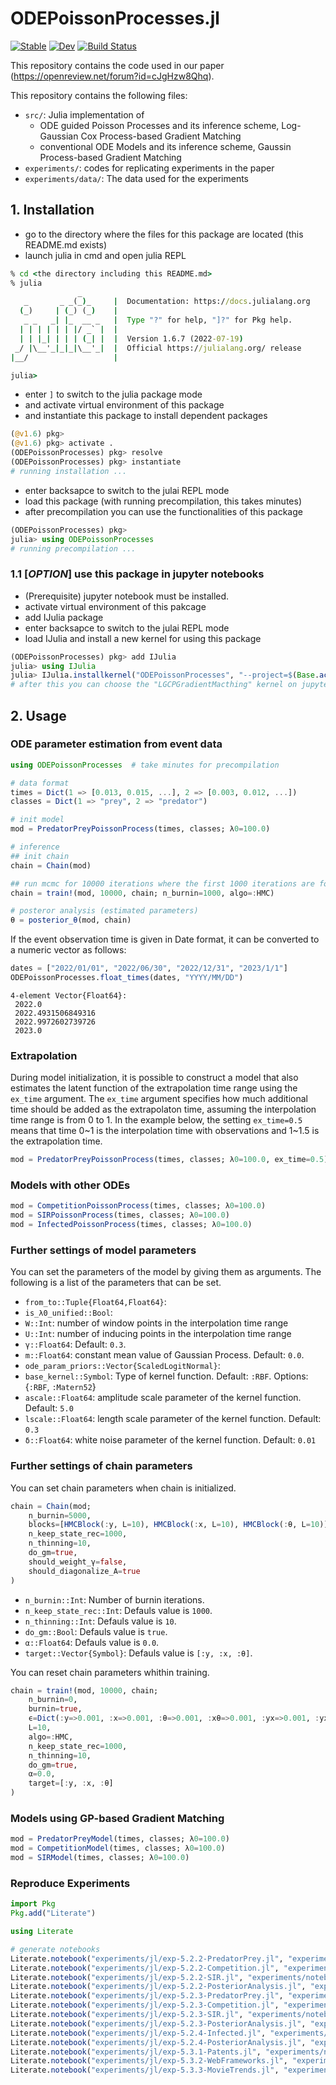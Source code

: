# ODEPoissonProcesses.jl

[![Stable](https://img.shields.io/badge/docs-stable-blue.svg)](https://shu13830.github.io/ODEPoissonProcesses.jl/stable)
[![Dev](https://img.shields.io/badge/docs-dev-blue.svg)](https://shu13830.github.io/ODEPoissonProcesses.jl/dev)
[![Build Status](https://github.com/shu13830/ODEPoissonProcesses.jl/actions/workflows/CI.yml/badge.svg?branch=main)](https://github.com/shu13830/ODEPoissonProcesses.jl/actions/workflows/CI.yml?query=branch%3Amain)

This repository contains the code used in our paper (https://openreview.net/forum?id=cJgHzw8Qhq).

This repository contains the following files:
- `src/`: Julia implementation of
  - ODE guided Poisson Processes and its inference scheme, Log-Gaussian Cox Process-based Gradient Matching
  - conventional ODE Models and its inference scheme, Gaussin Process-based Gradient Matching
- `experiments/`: codes for replicating experiments in the paper
- `experiments/data/`: The data used for the experiments

## 1. Installation
- go to the directory where the files for this package are located (this README.md exists)
- launch julia in cmd and open julia REPL
```cmd
% cd <the directory including this README.md>
% julia
               _
   _       _ _(_)_     |  Documentation: https://docs.julialang.org
  (_)     | (_) (_)    |
   _ _   _| |_  __ _   |  Type "?" for help, "]?" for Pkg help.
  | | | | | | |/ _` |  |
  | | |_| | | | (_| |  |  Version 1.6.7 (2022-07-19)
 _/ |\__'_|_|_|\__'_|  |  Official https://julialang.org/ release
|__/                   |

julia>
```
- enter `]` to switch to the julia package mode
- and activate virtual environment of this package
- and instantiate this package to install dependent packages
```julia
(@v1.6) pkg>
(@v1.6) pkg> activate .
(ODEPoissonProcesses) pkg> resolve
(ODEPoissonProcesses) pkg> instantiate
# running installation ... 
```
- enter backsapce to switch to the julai REPL mode
- load this package (with running precompilation, this takes minutes)
- after precompilation you can use the functionalities of this package
```julia
(ODEPoissonProcesses) pkg> 
julia> using ODEPoissonProcesses
# running precompilation ... 
```

### 1.1 [*OPTION*] use this package in jupyter notebooks
- (Prerequisite) jupyter notebook must be installed.
- activate virtual environment of this pakcage
- add IJulia package
- enter backsapce to switch to the julai REPL mode
- load IJulia and install a new kernel for using this package
```julia
(ODEPoissonProcesses) pkg> add IJulia
julia> using IJulia
julia> IJulia.installkernel("ODEPoissonProcesses", "--project=$(Base.active_project())")
# after this you can choose the "LGCPGradientMacthing" kernel on jupyter notebook
```

## 2. Usage

### ODE parameter estimation from event data
```julia
using ODEPoissonProcesses  # take minutes for precompilation

# data format
times = Dict(1 => [0.013, 0.015, ...], 2 => [0.003, 0.012, ...])
classes = Dict(1 => "prey", 2 => "predator")

# init model
mod = PredatorPreyPoissonProcess(times, classes; λ0=100.0)

# inference
## init chain
chain = Chain(mod)

## run mcmc for 10000 iterations where the first 1000 iterations are for bunin.
chain = train!(mod, 10000, chain; n_burnin=1000, algo=:HMC)

# posteror analysis (estimated parameters)
θ = posterior_θ(mod, chain)
```


If the event observation time is given in Date format, it can be converted to a numeric vector as follows:
```julia
dates = ["2022/01/01", "2022/06/30", "2022/12/31", "2023/1/1"]
ODEPoissonProcesses.float_times(dates, "YYYY/MM/DD")
```
```
4-element Vector{Float64}:
 2022.0
 2022.4931506849316
 2022.9972602739726
 2023.0
```

### Extrapolation
During model initialization, it is possible to construct a model that also estimates the latent function of the extrapolation time range using the `ex_time` argument. The `ex_time` argument specifies how much additional time should be added as the extrapolaton time, assuming the interpolation time range is from 0 to 1. In the example below, the setting `ex_time=0.5` means that time 0~1 is the interpolation time with observations and 1~1.5 is the extrapolation time.
```julia
mod = PredatorPreyPoissonProcess(times, classes; λ0=100.0, ex_time=0.5)
```

### Models with other ODEs
```julia
mod = CompetitionPoissonProcess(times, classes; λ0=100.0)
mod = SIRPoissonProcess(times, classes; λ0=100.0)
mod = InfectedPoissonProcess(times, classes; λ0=100.0)
```

### Further settings of model parameters
You can set the parameters of the model by giving them as arguments. The following is a list of the parameters that can be set.
- `from_to::Tuple{Float64,Float64}`: 
- `is_λ0_unified::Bool`: 
- `W::Int`: number of window points in the interpolation time range
- `U::Int`: number of inducing points in the interpolation time range
- `γ::Float64`: Default: `0.3`.
- `m::Float64`: constant mean value of Gaussian Process. Default: `0.0`.
- `ode_param_priors::Vector{ScaledLogitNormal}`: 
- `base_kernel::Symbol`: Type of kernel function. Default: `:RBF`. Options: {`:RBF`, `:Matern52`}
- `ascale::Float64`: amplitude scale parameter of the kernel function. Default: `5.0`
- `lscale::Float64`: length scale parameter of the kernel function. Default: `0.3`
- `δ::Float64`: white noise parameter of the kernel function. Default: `0.01`

### Further settings of chain parameters
You can set chain parameters when chain is initialized.
```julia
chain = Chain(mod;
    n_burnin=5000,
    blocks=[HMCBlock(:y, L=10), HMCBlock(:x, L=10), HMCBlock(:θ, L=10)],
    n_keep_state_rec=1000,
    n_thinning=10,
    do_gm=true,
    should_weight_γ=false,
    should_diagonalize_A=true
)
```

- `n_burnin::Int`: Number of burnin iterations.
- `n_keep_state_rec::Int`: Defauls value is `1000`.
- `n_thinning::Int`: Defauls value is `10`.
- `do_gm::Bool`: Defauls value is `true`.
- `α::Float64`: Defauls value is `0.0`.
- `target::Vector{Symbol}`: Defauls value is `[:y, :x, :θ]`.

You can reset chain parameters whithin training.
```julia
chain = train!(mod, 10000, chain;
    n_burnin=0,
    burnin=true,
    ϵ=Dict(:y=>0.001, :x=>0.001, :θ=>0.001, :xθ=>0.001, :yx=>0.001, :yxθ=>0.001),
    L=10,
    algo=:HMC,
    n_keep_state_rec=1000,
    n_thinning=10,
    do_gm=true,
    α=0.0,
    target=[:y, :x, :θ]
)
```


### Models using GP-based Gradient Matching

```julia
mod = PredatorPreyModel(times, classes; λ0=100.0)
mod = CompetitionModel(times, classes; λ0=100.0)
mod = SIRModel(times, classes; λ0=100.0)
```

### Reproduce Experiments

```julia
import Pkg
Pkg.add("Literate")

using Literate

# generate notebooks
Literate.notebook("experiments/jl/exp-5.2.2-PredatorPrey.jl", "experiments/notebook", execute=false)
Literate.notebook("experiments/jl/exp-5.2.2-Competition.jl", "experiments/notebook", execute=false)
Literate.notebook("experiments/jl/exp-5.2.2-SIR.jl", "experiments/notebook", execute=false)
Literate.notebook("experiments/jl/exp-5.2.2-PosteriorAnalysis.jl", "experiments/notebook", execute=false)
Literate.notebook("experiments/jl/exp-5.2.3-PredatorPrey.jl", "experiments/notebook", execute=false)
Literate.notebook("experiments/jl/exp-5.2.3-Competition.jl", "experiments/notebook", execute=false)
Literate.notebook("experiments/jl/exp-5.2.3-SIR.jl", "experiments/notebook", execute=false)
Literate.notebook("experiments/jl/exp-5.2.3-PosteriorAnalysis.jl", "experiments/notebook", execute=false)
Literate.notebook("experiments/jl/exp-5.2.4-Infected.jl", "experiments/notebook", execute=false)
Literate.notebook("experiments/jl/exp-5.2.4-PosteriorAnalysis.jl", "experiments/notebook", execute=false)
Literate.notebook("experiments/jl/exp-5.3.1-Patents.jl", "experiments/notebook", execute=false)
Literate.notebook("experiments/jl/exp-5.3.2-WebFrameworks.jl", "experiments/notebook", execute=false)
Literate.notebook("experiments/jl/exp-5.3.3-MovieTrends.jl", "experiments/notebook", execute=false)
```
